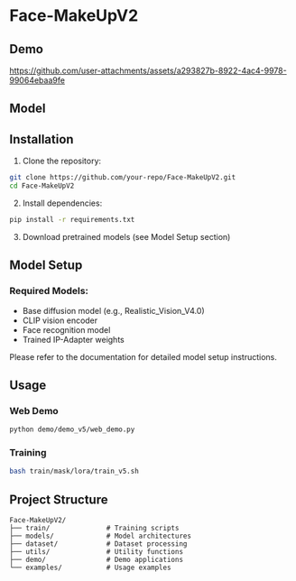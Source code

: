 # Face-MakeUpV2
## Demo

https://github.com/user-attachments/assets/a293827b-8922-4ac4-9978-99064ebaa9fe

## Model



## Installation

1. Clone the repository:
```bash
git clone https://github.com/your-repo/Face-MakeUpV2.git
cd Face-MakeUpV2
```

2. Install dependencies:
```bash
pip install -r requirements.txt
```

3. Download pretrained models (see Model Setup section)

## Model Setup

### Required Models:
- Base diffusion model (e.g., Realistic_Vision_V4.0)
- CLIP vision encoder
- Face recognition model
- Trained IP-Adapter weights

Please refer to the documentation for detailed model setup instructions.

## Usage

### Web Demo
```bash
python demo/demo_v5/web_demo.py
```

### Training
```bash
bash train/mask/lora/train_v5.sh
```

## Project Structure

```
Face-MakeUpV2/
├── train/              # Training scripts
├── models/             # Model architectures
├── dataset/            # Dataset processing
├── utils/              # Utility functions
├── demo/               # Demo applications
└── examples/           # Usage examples
```

